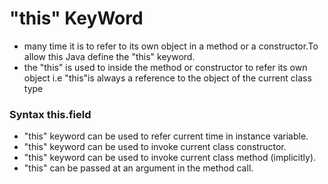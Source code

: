 # "this" KeyWord

- many time it is to refer to its own object in a method or a constructor.To allow this Java define the "this" keyword.
- the "this" is used to inside the method or constructor to refer its own object i.e "this"is always a reference to the object of the current class type
### Syntax this.field 
- "this" keyword can be used to refer current time in instance variable.
- "this" keyword can be used to invoke current class constructor.
- "this" keyword can be used to invoke current class method (implicitly).
- "this" can be passed at an argument in the method call.
